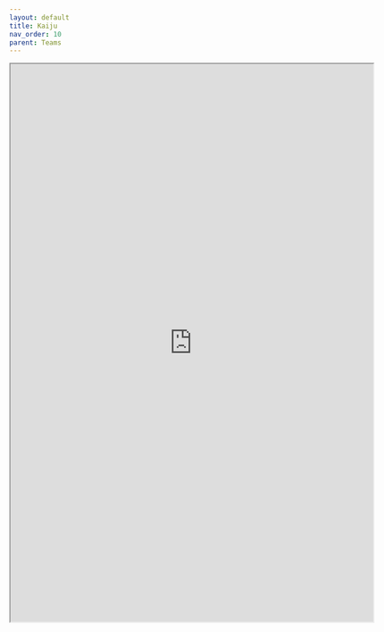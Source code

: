 ```yaml
---
layout: default
title: Kaiju
nav_order: 10
parent: Teams
---
```


<iframe width=650 height=1000 scrolling="yes" src="https://docs.google.com/document/d/e/2PACX-1vQ8MwmJ_bozNWl0OmFK0CJZ5DJ8qeR0834EbeODXnvrm9Vb7TQFcIm-yGVB74YLxqlLjncpuaqVDI5Y/pub?embedded=true"></iframe>